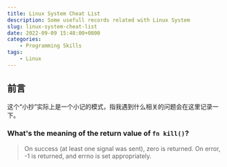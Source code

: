 ```yaml
---
title: Linux System Cheat List
description: Some usefull records related with Linux System
slug: linux-system-cheat-list
date: 2022-09-09 15:48:00+0800
categories:
    - Programming Skills
tags:
    - Linux
---
```


## 前言

这个“小抄”实际上是一个小记的模式，指我遇到什么相关的问题会在这里记录一下。

### What's the meaning of the return value of `fn kill()`?

> On success (at least one signal was sent), zero is returned.  On error, -1 is returned, and  errno is set appropriately.
